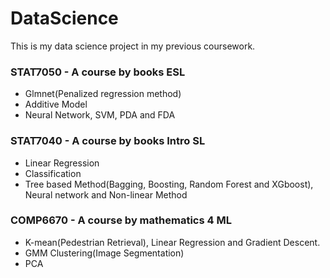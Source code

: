 # DataScience

This is my data science project in my previous coursework. 

### STAT7050  - A course by books ESL
- Glmnet(Penalized regression method)
- Additive Model
- Neural Network, SVM, PDA and FDA

### STAT7040 - A course by books Intro SL
- Linear Regression
- Classification
- Tree based Method(Bagging, Boosting, Random Forest and XGboost), Neural network and Non-linear Method


### COMP6670 - A course by mathematics 4 ML
- K-mean(Pedestrian Retrieval), Linear Regression and Gradient Descent.
- GMM Clustering(Image Segmentation)
- PCA
